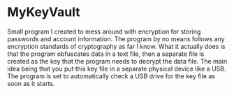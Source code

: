 # MyKeyVault
Small program I created to mess around with encryption for storing passwords and account information. The program by no means follows any encryption standards of cryptography as far I know. What it actually does is that the program obfuscates data in a text file, then a separate file is created as the key that the program needs to decrypt the data file. The main idea being that you put this key file in a separate physical device like a USB. The program is set to automatically check a USB drive for the key file as soon as it starts.
